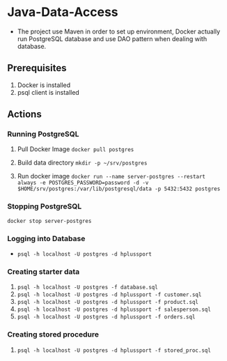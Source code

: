 # Java-Data-Access
* The project use Maven in order to set up environment, Docker actually run PostgreSQL database and use DAO pattern when dealing with database.

## Prerequisites
1. Docker is installed
2. psql client is installed

## Actions

### Running PostgreSQL
1. Pull Docker Image
`docker pull postgres`

2. Build data directory
`mkdir -p ~/srv/postgres`

3. Run docker image
`docker run --name server-postgres --restart always -e POSTGRES_PASSWORD=password -d -v $HOME/srv/postgres:/var/lib/postgresql/data -p 5432:5432 postgres`

### Stopping PostgreSQL
`docker stop server-postgres`

### Logging into Database
* `psql -h localhost -U postgres -d hplussport`

### Creating starter data
1. `psql -h localhost -U postgres -f database.sql`
2. `psql -h localhost -U postgres -d hplussport -f customer.sql`
3. `psql -h localhost -U postgres -d hplussport -f product.sql`
4. `psql -h localhost -U postgres -d hplussport -f salesperson.sql`
5. `psql -h localhost -U postgres -d hplussport -f orders.sql`


### Creating stored procedure
1. `psql -h localhost -U postgres -d hplussport -f stored_proc.sql`

